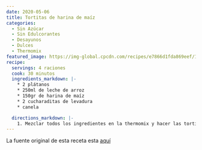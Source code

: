 ```yaml
---
date: 2020-05-06
title: Tortitas de harina de maíz
categories:
  - Sin Azúcar
  - Sin Edulcorantes
  - Desayunos
  - Dulces
  - Thermomix
featured_image: https://img-global.cpcdn.com/recipes/e7866d1fda869eef/1502x1064cq70/tortitas-de-harina-de-maiz-foto-principal.jpg
recipe:
  servings: 4 raciones
  cook: 30 minutos
  ingredients_markdown: |-
    * 2 plátanos
    * 250ml de leche de arroz
    * 150gr de harina de maíz
    * 2 cucharaditas de levadura
    * canela

  directions_markdown: |-
    1. Mezclar todos los ingredientes en la thermomix y hacer las tortitas pequeñas en crepera o tamaño normal en sartén
---
```

La fuente original de esta receta esta [aquí](https://hashtagsaludable.com/mermelada-fresas-semillas-chia/)  